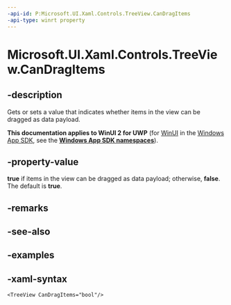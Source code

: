 ```yaml
---
-api-id: P:Microsoft.UI.Xaml.Controls.TreeView.CanDragItems
-api-type: winrt property
---
```

<!-- Property syntax.
public bool CanDragItems { get;  set; }
-->

# Microsoft.UI.Xaml.Controls.TreeView.CanDragItems


## -description

Gets or sets a value that indicates whether items in the view can be dragged as data payload.


**This documentation applies to WinUI 2 for UWP** (for [WinUI](/windows/apps/winui/winui3/) in the [Windows App SDK](/windows/apps/windows-app-sdk/), see the **[Windows App SDK namespaces](/windows/windows-app-sdk/api/winrt/)**).

## -property-value

**true** if items in the view can be dragged as data payload; otherwise, **false**. The default is **true**.


## -remarks


## -see-also


## -examples


## -xaml-syntax

```xaml
<TreeView CanDragItems="bool"/>
```


